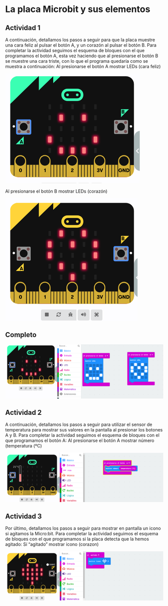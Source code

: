 # La placa Microbit y sus elementos
## Actividad 1
A continuación, detallamos los pasos a seguir para que la placa muestre una cara
feliz al pulsar el botón A, y un corazón al pulsar el botón B.
Para completar la actividad seguimos el esquema de bloques con el que
programamos el botón A, esta vez haciendo que al presionarse el botón B se
muestre una cara triste, con lo que el programa quedaría como se muestra a
continuación:
Al presionarse el botón A
mostrar LEDs (cara feliz)

![image](feliz.png)

Al presionarse el botón B
mostrar LEDs (corazón)

![image](corazon.png)

## Completo

![image](ejercicio1.png)

## Actividad 2
A continuación, detallamos los pasos a seguir para utilizar el sensor de
temperatura para mostrar sus valores en la pantalla al presionar los botones A y B.
Para completar la actividad seguimos el esquema de bloques con el que
programamos el botón A:
Al presionarse el botón A
mostrar número (temperatura (ºC)

![image](ejercicio2.png)

## Actividad 3
Por último, detallamos los pasos a seguir para mostrar en pantalla un icono si
agitamos la Micro:bit.
Para completar la actividad seguimos el esquema de bloques con el que
programamos si la placa detecta que la hemos agitado:
Sí “agitado”
mostrar icono (corazon)

![image](ejercicio3.png)
